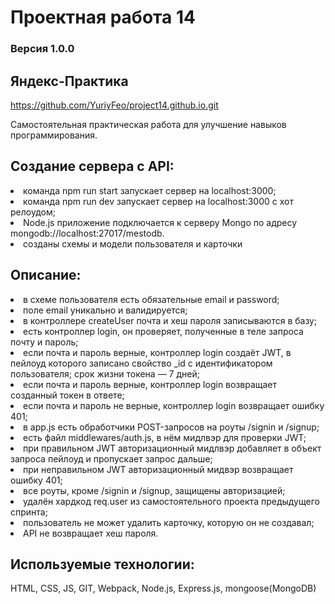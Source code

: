 # Проектная работа 14
### Версия 1.0.0
## Яндекс-Практика

<https://github.com/YuriyFeo/project14.github.io.git>

Самостоятельная практическая работа для улучшение навыков программирования. 

## Создание сервера с API:

<li>команда npm run start запускает сервер на localhost:3000;
<li>команда npm run dev запускает сервер на localhost:3000 с хот релоудом;
<li>Node.js приложение подключается к серверу Mongo по адресу mongodb://localhost:27017/mestodb.
<li>созданы схемы и модели пользователя и карточки

## Описание:

<li>в схеме пользователя есть обязательные email и password;
<li>поле email уникально и валидируется;
<li>в контроллере createUser почта и хеш пароля записываются в базу;
<li>есть контроллер login, он проверяет, полученные в теле запроса почту и пароль;
<li>если почта и пароль верные, контроллер login создаёт JWT, в пейлоуд которого записано свойство _id с идентификатором пользователя; срок жизни токена — 7 дней;
<li>если почта и пароль верные, контроллер login возвращает созданный токен в ответе;
<li>если почта и пароль не верные, контроллер login возвращает ошибку 401;
<li>в app.js есть обработчики POST-запросов на роуты /signin и /signup;
<li>есть файл middlewares/auth.js, в нём мидлвэр для проверки JWT;
<li>при правильном JWT авторизационный мидлвэр добавляет в объект запроса пейлоуд и пропускает запрос дальше;
<li>при неправильном JWT авторизационный мидвэр возвращает ошибку 401;
<li>все роуты, кроме /signin и /signup, защищены авторизацией;
<li>удалён хардкод req.user из самостоятельного проекта предыдущего спринта;
<li>пользователь не может удалить карточку, которую он не создавал;
<li>API не возвращает хеш пароля.

## Используемые технологии:

HTML, CSS, JS, GIT, Webpack, Node.js, Express.js, mongoose(MongoDB)
